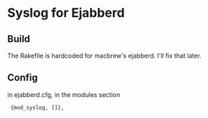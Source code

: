 Syslog for Ejabberd
===================


Build
-----

The Rakefile is hardcoded for macbrew's ejabberd. I'll fix that later.

Config
------

in ejabberd.cfg, in the modules section

	 {mod_syslog, []},
